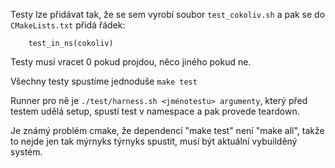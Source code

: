 Testy lze přidávat tak, že se sem vyrobí soubor `test_cokoliv.sh`
a pak se do `CMakeLists.txt` přidá řádek:
```
    test_in_ns(cokoliv)
```

Testy musí vracet 0 pokud projdou, něco jiného pokud ne.

Všechny testy spustíme jednoduše `make test`

Runner pro ně je `./test/harness.sh <jménotestu> argumenty`,
který před testem udělá setup, spustí test v namespace a
pak provede teardown.

Je známý problém cmake, že dependencí "make test" není "make all",
takže to nejde jen tak mýrnyks týrnyks spustit, musí být aktuální vybuilděný systém.
